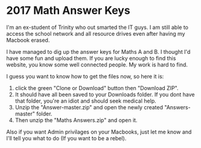# 2017 Math Answer Keys

I'm an ex-student of Trinity who out smarted the IT guys. I am still able to access the school network and all resource drives even after having my Macbook erased. 

I have managed to dig up the answer keys for Maths A and B. I thought I'd have some fun and upload them. If you are lucky enough to find this website, you know some well connected people. My work is hard to find.

I guess you want to know how to get the files now, so here it is:

1. click the green "Clone or Download" button then "Download ZIP".
2. It should have all been saved to your Downloads folder. If you dont have that folder, you're an idiot and should seek medical help.
3. Unzip the "Answer-master.zip" and open the newly created "Answers-master" folder.
4. Then unzip the "Maths Answers.zip" and open it.

Also if you want Admin privilages on your Macbooks, just let me know and I'll tell you what to do (If you want to be a rebel).


